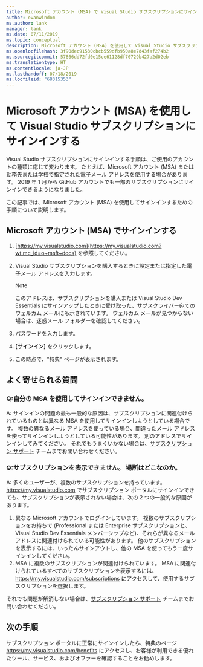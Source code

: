 ```yaml
---
title: Microsoft アカウント (MSA) で Visual Studio サブスクリプションにサインインする | Microsoft Docs
author: evanwindom
ms.author: lank
manager: lank
ms.date: 07/11/2019
ms.topic: conceptual
description: Microsoft アカウント (MSA) を使用して Visual Studio サブスクリプションにサインインする方法
ms.openlocfilehash: 3f90dec91530cbcb559dfb950a8e7d43faf274b2
ms.sourcegitcommit: 57866dd72fd0e15ce61128df70729b427a2d02eb
ms.translationtype: HT
ms.contentlocale: ja-JP
ms.lasthandoff: 07/18/2019
ms.locfileid: "68315353"
---
```

# <a name="signing-in-to-your-visual-studio-subscriptions-with-your-microsoft-account-msa"></a>Microsoft アカウント (MSA) を使用して Visual Studio サブスクリプションにサインインする

Visual Studio サブスクリプションにサインインする手順は、ご使用のアカウントの種類に応じて変わります。  たとえば、Microsoft アカウント (MSA) または勤務先または学校で指定された電子メール アドレスを使用する場合があります。  2019 年 1 月から GitHub アカウントでも一部のサブスクリプションにサインインできるようになりました。 

この記事では、Microsoft アカウント (MSA) を使用してサインインするための手順について説明します。

## <a name="signing-in-with-your-microsoft-account-msa"></a>Microsoft アカウント (MSA) でサインインする
1. [https://my.visualstudio.com](https://my.visualstudio.com?wt.mc_id=o~msft~docs) を参照してください。
2. Visual Studio サブスクリプションを購入するときに設定または指定した電子メール アドレスを入力します。

   > [!NOTE]
   > このアドレスは、サブスクリプションを購入または Visual Studio Dev Essentials にサインアップしたときに受け取った、サブスクライバー宛てのウェルカム メールにも示されています。 ウェルカム メールが見つからない場合は、迷惑メール フォルダーを確認してください。

3. パスワードを入力します。
4. **[サインイン]** をクリックします。
5. この時点で、"特典" ページが表示されます。


## <a name="frequently-asked-questions"></a>よく寄せられる質問
### <a name="q--im-unable-to-sign-in-using-my-msa"></a>Q:自分の MSA を使用してサインインできません。  
A: サインインの問題の最も一般的な原因は、サブスクリプションに関連付けられているものとは異なる MSA を使用してサインインしようとしている場合です。  複数の異なるメール アドレスを使っている場合、間違ったメール アドレスを使ってサインインしようとしている可能性があります。  別のアドレスでサインインしてみてください。  それでもうまくいかない場合は、[サブスクリプション サポート](https://visualstudio.microsoft.com/subscriptions/support/) チームまでお問い合わせください。  

### <a name="q--i-cant-see-my-subscription-where-is-it"></a>Q:サブスクリプションを表示できません。 場所はどこなのか。
A: 多くのユーザーが、複数のサブスクリプションを持っています。  https://my.visualstudio.com でサブスクリプション ポータルにサインインできても、サブスクリプションが表示されない場合は、次の 2 つの一般的な原因があります。
1. 異なる Microsoft アカウントでログインしています。  複数のサブスクリプションをお持ちで (Professional または Enterprise サブスクリプションと、Visual Studio Dev Essentials メンバーシップなど)、それらが異なるメール アドレスに関連付けられている可能性があります。 他のサブスクリプションを表示するには、いったんサインアウトし、他の MSA を使ってもう一度サインインしてください。
2. MSA に複数のサブスクリプションが関連付けられています。  MSA に関連付けられているすべてのサブスクリプションを表示するには、 https://my.visualstudio.com/subscriptions にアクセスして、使用するサブスクリプションを選択します。 

それでも問題が解消しない場合は、[サブスクリプション サポート](https://visualstudio.microsoft.com/subscriptions/support/) チームまでお問い合わせください。  

## <a name="next-steps"></a>次の手順
サブスクリプション ポータルに正常にサインインしたら、特典のページ https://my.visualstudio.com/benefits にアクセスし、お客様が利用できる優れたツール、サービス、およびオファーを確認することをお勧めします。  
